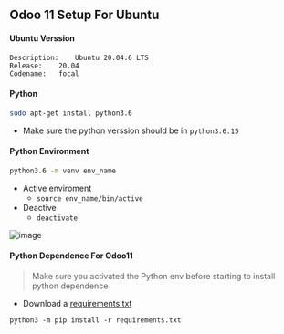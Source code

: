 ## Odoo 11 Setup For Ubuntu 

#### Ubuntu Verssion
``` Distributor ID:	Ubuntu
Description:	Ubuntu 20.04.6 LTS
Release:	20.04
Codename:	focal
```

#### Python 
```bash 
sudo apt-get install python3.6
 ```

- Make sure the python verssion should be in ```python3.6.15```

#### Python Environment

```bash
python3.6 -m venv env_name
```
- Active enviroment
     - ``` source env_name/bin/active ```
- Deactive
     - ```deactivate ```


![image](https://github.com/hari1119/Notes/assets/35575433/3d380735-4751-414f-b269-ee713ee17491)

 
#### Python Dependence For Odoo11

> Make sure you activated the Python env before starting to install python dependence

- Download a [requirements.txt]() 

```python3 -m pip install -r requirements.txt ```




